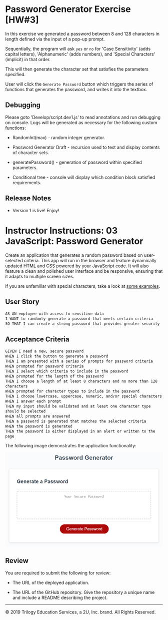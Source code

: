 # Password Generator Exercise [HW#3]
 
 In this exercise we generated a password between 8 and 128 characters in length defined via the input of a pop-up prompt.

 Sequentially, the program will ask `yes` or `no` for 'Case Sensitivity' (adds capital letters), 'Alphanumeric' (adds numbers), and 'Special Characters' (implicit) in that order.

 This will then generate the character set that satisfies the parameters specified.

 User will click the `Generate Password` button which triggers the series of functions that generates the password, and writes it into the textbox.

## Debugging
Please goto 'Develop/script.dev1.js' to read annotations and run debugging on console.  Logs will be generated as necessary for the following custom functions:

* RandomInt(max) - random integer generator.

* Password Generator Draft - recursion used to test and display contents of character sets.

* generatePassword() - generation of password within specified parameters.

* Conditional tree - console will display which condition block satisfied requirements.


## Release Notes

* Version 1 is live! Enjoy!


# Instructor Instructions: 03 JavaScript: Password Generator

Create an application that generates a random password based on user-selected criteria. This app will run in the browser and feature dynamically updated HTML and CSS powered by your JavaScript code. It will also feature a clean and polished user interface and be responsive, ensuring that it adapts to multiple screen sizes.

If you are unfamiliar with special characters, take a look at [some examples](https://www.owasp.org/index.php/Password_special_characters).

## User Story

```
AS AN employee with access to sensitive data
I WANT to randomly generate a password that meets certain criteria
SO THAT I can create a strong password that provides greater security
```

## Acceptance Criteria

```
GIVEN I need a new, secure password
WHEN I click the button to generate a password
THEN I am presented with a series of prompts for password criteria
WHEN prompted for password criteria
THEN I select which criteria to include in the password
WHEN prompted for the length of the password
THEN I choose a length of at least 8 characters and no more than 128 characters
WHEN prompted for character types to include in the password
THEN I choose lowercase, uppercase, numeric, and/or special characters
WHEN I answer each prompt
THEN my input should be validated and at least one character type should be selected
WHEN all prompts are answered
THEN a password is generated that matches the selected criteria
WHEN the password is generated
THEN the password is either displayed in an alert or written to the page
```

The following image demonstrates the application functionality:

![password generator demo](./Assets/03-javascript-homework-demo.png)

## Review

You are required to submit the following for review:

* The URL of the deployed application.

* The URL of the GitHub repository. Give the repository a unique name and include a README describing the project.

- - -
© 2019 Trilogy Education Services, a 2U, Inc. brand. All Rights Reserved.
